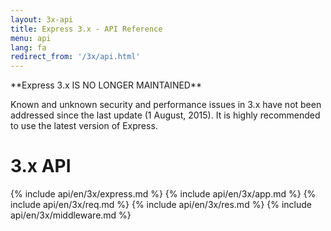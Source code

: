 ```yaml
---
layout: 3x-api
title: Express 3.x - API Reference
menu: api
lang: fa
redirect_from: '/3x/api.html'
---
```


<div id="api-doc" markdown="1">

  <div class="doc-box doc-warn" markdown="1">
  **Express 3.x IS NO LONGER MAINTAINED**

Known and unknown security and performance issues in 3.x have not been addressed since the last update (1 August, 2015). It is highly recommended to use the latest version of Express.

  </div>

  <h1>3.x API</h1>

{% include api/en/3x/express.md %}
{% include api/en/3x/app.md %}
{% include api/en/3x/req.md %}
{% include api/en/3x/res.md %}
{% include api/en/3x/middleware.md %}

</div>
